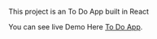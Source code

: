This project is an To Do App built in React

You can see live Demo Here [To Do App](https://github.com/facebook/create-react-app).

